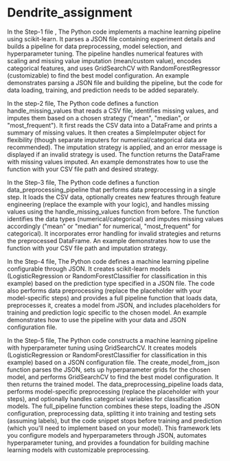 # Dendrite_assignment 


In the Step-1 file , The Python code implements a machine learning pipeline using scikit-learn. It parses a JSON file containing experiment details and builds a pipeline for data preprocessing, model selection, and hyperparameter tuning. The pipeline handles numerical features with scaling and missing value imputation (mean/custom value), encodes categorical features, and uses GridSearchCV with RandomForestRegressor (customizable) to find the best model configuration. An example demonstrates parsing a JSON file and building the pipeline, but the code for data loading, training, and prediction needs to be added separately.

In the step-2 file, The Python code defines a function handle_missing_values that reads a CSV file, identifies missing values, and imputes them based on a chosen strategy ("mean", "median", or "most_frequent"). It first reads the CSV data into a DataFrame and prints a summary of missing values. It then creates a SimpleImputer object for flexibility (though separate imputers for numerical/categorical data are recommended). The imputation strategy is applied, and an error message is displayed if an invalid strategy is used. The function returns the DataFrame with missing values imputed. An example demonstrates how to use the function with your CSV file path and desired strategy.

In the Step-3 file, The Python code defines a function data_preprocessing_pipeline that performs data preprocessing in a single step. It loads the CSV data, optionally creates new features through feature engineering (replace the example with your logic), and handles missing values using the handle_missing_values function from before. The function identifies the data types (numerical/categorical) and imputes missing values accordingly ("mean" or "median" for numerical, "most_frequent" for categorical). It incorporates error handling for invalid strategies and returns the preprocessed DataFrame. An example demonstrates how to use the function with your CSV file path and imputation strategy.

In the Step-4 file, The Python code defines a machine learning pipeline configurable through JSON. It creates scikit-learn models (LogisticRegression or RandomForestClassifier for classification in this example) based on the prediction type specified in a JSON file. The code also performs data preprocessing (replace the placeholder with your model-specific steps) and provides a full pipeline function that loads data, preprocesses it, creates a model from JSON, and includes placeholders for training and prediction logic specific to the chosen model. An example demonstrates how to use the pipeline with your data and JSON configuration file.

In the Step-5 file, The Python code constructs a machine learning pipeline with hyperparameter tuning using GridSearchCV. It creates models (LogisticRegression or RandomForestClassifier for classification in this example) based on a JSON configuration file. The create_model_from_json function parses the JSON, sets up hyperparameter grids for the chosen model, and performs GridSearchCV to find the best model configuration. It then returns the trained model. The data_preprocessing_pipeline
 loads data, performs model-specific preprocessing (replace the placeholder with your steps), and optionally handles categorical variables for classification models. The full_pipeline function combines these steps, loading the JSON configuration, preprocessing data, splitting it into training and testing sets (assuming labels), but the code snippet stops before training and prediction (which you'll need to implement based on your model). This framework lets you configure models and hyperparameters through JSON, automates hyperparameter tuning, and provides a foundation for building machine learning models with customizable preprocessing.
